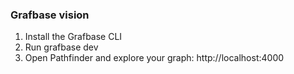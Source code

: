 ### Grafbase vision

1. Install the Grafbase CLI
2. Run grafbase dev
3. Open Pathfinder and explore your graph: http://localhost:4000
